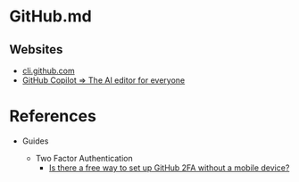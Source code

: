 # GitHub.md

## Websites

* [cli.github.com](https://cli.github.com/)
* [GitHub Copilot => The AI editor for everyone](https://github.com/features/copilot)

# References

* Guides

  * Two Factor Authentication
    * [Is there a free way to set up GitHub 2FA without a mobile device?](https://stackoverflow.com/questions/68824508/is-there-a-free-way-to-set-up-github-2fa-without-a-mobile-device)
    